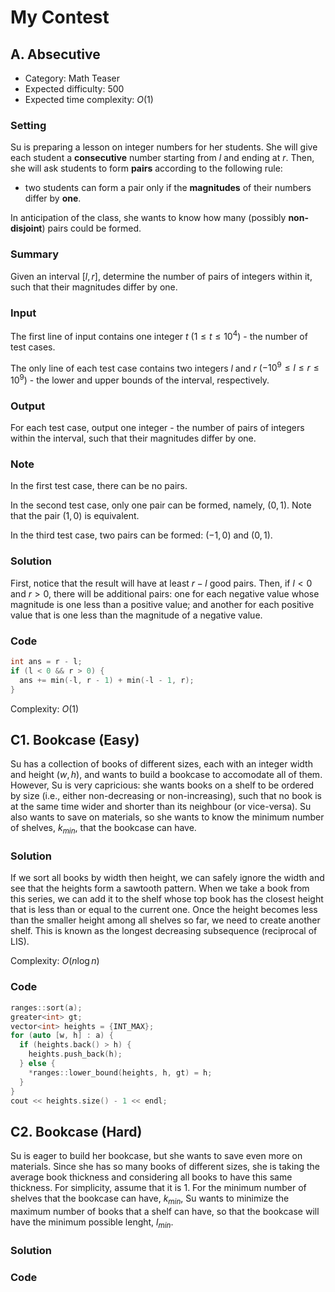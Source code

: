 # My Contest

## A. Absecutive

- Category: Math Teaser
- Expected difficulty: 500
- Expected time complexity: $O(1)$

### Setting

Su is preparing a lesson on integer numbers for her students. She will give each student a **consecutive** number starting from $l$ and ending at $r$. Then, she will ask students to form **pairs** according to the following rule:

- two students can form a pair only if the **magnitudes** of their numbers differ by **one**.

In anticipation of the class, she wants to know how many (possibly **non-disjoint**) pairs could be formed.

### Summary

Given an interval $[l, r]$, determine the number of pairs of integers within it, such that their magnitudes differ by one.

### Input

The first line of input contains one integer $t$ ($1 \le t \le 10^4$) - the number of test cases.

The only line of each test case contains two integers $l$ and $r$ ($-10^9 \le l \le r \le 10^9$) - the lower and upper bounds of the interval, respectively.

### Output

For each test case, output one integer - the number of pairs of integers within the interval, such that their magnitudes differ by one.

### Note

In the first test case, there can be no pairs.

In the second test case, only one pair can be formed, namely, $(0,1)$. Note that the pair $(1,0)$ is equivalent.

In the third test case, two pairs can be formed: $(-1,0)$ and $(0,1)$.

### Solution

First, notice that the result will have at least $r - l$ good pairs. Then, if $l < 0$ and $r > 0$, there will be additional pairs: one for each negative value whose magnitude is one less than a positive value; and another for each positive value that is one less than the magnitude of a negative value.

### Code

```cpp
int ans = r - l;
if (l < 0 && r > 0) {
  ans += min(-l, r - 1) + min(-l - 1, r);
}
```

Complexity: $O(1)$

## C1. Bookcase (Easy)

Su has a collection of books of different sizes, each with an integer width and height $(w,h)$, and wants to build a bookcase to accomodate all of them. However, Su is very capricious: she wants books on a shelf to be ordered by size (i.e., either non-decreasing or non-increasing), such that no book is at the same time wider and shorter than its neighbour (or vice-versa). Su also wants to save on materials, so she wants to know the minimum number of shelves, $k_{min}$, that the bookcase can have.

### Solution

If we sort all books by width then height, we can safely ignore the width and see that the heights form a sawtooth pattern. When we take a book from this series, we can add it to the shelf whose top book has the closest height that is less than or equal to the current one. Once the height becomes less than the smaller height among all shelves so far, we need to create another shelf. This is known as the longest decreasing subsequence (reciprocal of LIS).

Complexity: $O(n \log n)$

### Code

```cpp
ranges::sort(a);
greater<int> gt;
vector<int> heights = {INT_MAX};
for (auto [w, h] : a) {
  if (heights.back() > h) {
    heights.push_back(h);
  } else {
    *ranges::lower_bound(heights, h, gt) = h;
  }
}
cout << heights.size() - 1 << endl;
```

## C2. Bookcase (Hard)

Su is eager to build her bookcase, but she wants to save even more on materials. Since she has so many books of different sizes, she is taking the average book thickness and considering all books to have this same thickness. For simplicity, assume that it is $1$. For the minimum number of shelves that the bookcase can have, $k_{min}$, Su wants to minimize the maximum number of books that a shelf can have, so that the bookcase will have the minimum possible lenght, $l_{min}$.

### Solution

### Code
